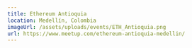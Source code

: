 ```yaml
---
title: Ethereum Antioquia
location: Medellín, Colombia
imageUrl: /assets/uploads/events/ETH_Antioquia.png
url: https://www.meetup.com/ethereum-antioquia-medellin/
---
```


